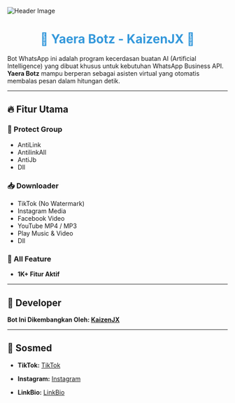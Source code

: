![Header Image](https://files.catbox.moe/ix4vuu.jpeg)

<h1 align="center" style="color:#3498db;">💠 Yaera Botz - KaizenJX 💠</h1>

Bot WhatsApp ini adalah program kecerdasan buatan AI (Artificial Intelligence) yang dibuat khusus untuk kebutuhan WhatsApp Business API. **Yaera Botz** mampu berperan sebagai asisten virtual yang otomatis membalas pesan dalam hitungan detik.

---

## 🔥 Fitur Utama

### 📛 Protect Group
- AntiLink
- AntilinkAll
- AntiJb
- Dll

### 📥 Downloader
- TikTok (No Watermark)
- Instagram Media
- Facebook Video
- YouTube MP4 / MP3
- Play Music & Video
- Dll

### 🧩 All Feature
- **1K+ Fitur Aktif**

---

## 👤 Developer

**Bot Ini Dikembangkan Oleh: [KaizenJX](https://wa.me/6288222909350)**  

---

## 📱 Sosmed

- **TikTok:** [TikTok](https://tiktok.com/kaizenxj_)
 
- **Instagram:** [Instagram](https://Instagram.com/kaizenn09)
  
- **LinkBio:** [LinkBio](https://linkbio.co/Kaizenn09)
